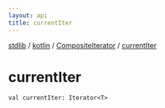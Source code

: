 ```yaml
---
layout: api
title: currentIter
---
```

[stdlib](../../index.md) / [kotlin](../index.md) / [CompositeIterator](index.md) / [currentIter](currentIter.md)

# currentIter

```
val currentIter: Iterator<T>
```
